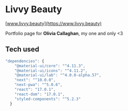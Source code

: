 # Livvy Beauty

[www.livvy.beauty](https://www.livvy.beauty)

Portfolio page for **Olivia Callaghan**, my one and only <3
## Tech used
```jsx
"dependencies": {
    "@material-ui/core": "^4.11.3",
    "@material-ui/icons": "^4.11.2",
    "@material-ui/lab": "^4.0.0-alpha.57",
    "next": "^10.0.0",
    "next-pwa": "^5.0.6",
    "react": "17.0.1",
    "react-dom": "17.0.1",
    "styled-components": "^5.2.3"
  }
```
